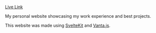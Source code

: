 <a href="https://solarisli.dev/">Live Link</a>

My personal website showcasing my work experience and best projects.

This website was made using <a href="https://kit.svelte.dev/">SvelteKit</a> and <a href="https://www.vantajs.com/">Vanta.js</a>.
